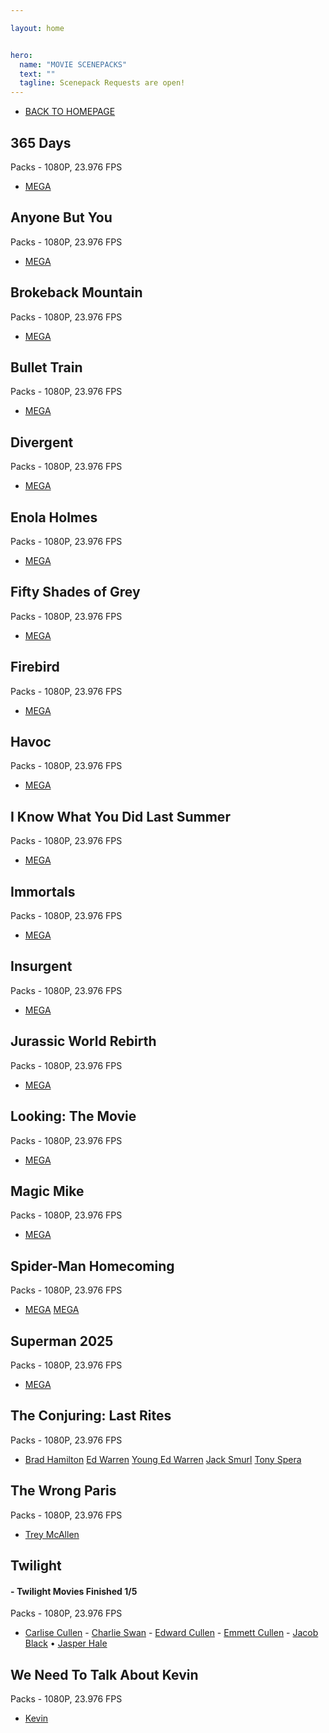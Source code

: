 ```yaml
---

layout: home


hero:
  name: "MOVIE SCENEPACKS"
  text: ""
  tagline: Scenepack Requests are open!
---
```


- [BACK TO HOMEPAGE](/index)

## 365 Days
Packs - 1080P, 23.976 FPS
- [MEGA](https://mega.nz/folder/Yf5kDSBY#c13irlfXG2dNAVB9EyGXQQ)

## Anyone But You
Packs - 1080P, 23.976 FPS
- [MEGA](https://mega.nz/folder/RLhAgaoA#egOPZ3kxtIn14-4bZf4sGQ)

## Brokeback Mountain
Packs - 1080P, 23.976 FPS
- [MEGA](https://mega.nz/folder/1TpCXSjI#Y8FK8OVVyPwGhsO2_BzkeQ)

## Bullet Train
Packs - 1080P, 23.976 FPS
- [MEGA](https://mega.nz/folder/gWBHiT4T#Hc_0xjdBj-lDgeOwdQD1uw)

## Divergent
Packs - 1080P, 23.976 FPS
- [MEGA](https://mega.nz/folder/cT5AXJBJ#zhHSzKUcs0Q3xwz6o-6CTw)

## Enola Holmes
Packs - 1080P, 23.976 FPS
- [MEGA](https://mega.nz/folder/EehGSbJA#w35Lg_7JcLaJdoHIwuMETA)

## Fifty Shades of Grey
Packs - 1080P, 23.976 FPS
- [MEGA](https://mega.nz/folder/VeQwwIDT#aLt7xBbag4IpuyBa76sybA)

## Firebird
Packs - 1080P, 23.976 FPS
- [MEGA](https://mega.nz/folder/QCpl3KYB#LD76oDdFjBOvYO6oiXLu6Q)

## Havoc
Packs - 1080P, 23.976 FPS
- [MEGA](https://mega.nz/folder/oP4DnDhQ#bYsr41jDWuOm85xHQUAGtw)

## I Know What You Did Last Summer
Packs - 1080P, 23.976 FPS
- [MEGA](https://mega.nz/folder/UT4ylDKL#AvkrH1kbge2ujIT2IqwOVw)

## Immortals
Packs - 1080P, 23.976 FPS
- [MEGA](https://mega.nz/folder/RWZCWKZb#qU7ikvIo6jrv4EE3BeurYg)

## Insurgent
Packs - 1080P, 23.976 FPS
- [MEGA](https://mega.nz/folder/0KInRaRY#NkAesKY45kwB03lnHWC7vQ)

## Jurassic World Rebirth
Packs - 1080P, 23.976 FPS
- [MEGA](https://mega.nz/folder/MCBkBS4L#q7lYdsvwJ9yl3sd1W6GoUg)

## Looking: The Movie
Packs - 1080P, 23.976 FPS
- [MEGA](https://mega.nz/folder/dGpnyZJT#Hervj1bHoiIuHp0ec4jbgw)

## Magic Mike
Packs - 1080P, 23.976 FPS
- [MEGA](https://mega.nz/folder/wOJjUJCD#nUVoLybgRNoZ2N7myRRV3Q)

## Spider-Man Homecoming
Packs - 1080P, 23.976 FPS
- [MEGA](https://mega.nz/folder/pXpBhD7C#MthQOUoqlwLn2CoREwHBig) [MEGA](https://mega.nz/folder/xHQ1QSLJ#sQGdUJ_adBRLZlhu96iQig)

## Superman 2025
Packs - 1080P, 23.976 FPS
- [MEGA](https://mega.nz/folder/JShgVZ4K#6lF7ufciW80miE3W-lDgPw)

## The Conjuring: Last Rites
Packs - 1080P, 23.976 FPS
- [Brad Hamilton](https://mega.nz/folder/tbQTWDYC#94oyXLBeI2s3uSyDHPzC8A) [Ed Warren](https://mega.nz/folder/VPpDwAKS#T-NNhcehenkLAYURnVDxDA) [Young Ed Warren](https://mega.nz/folder/AWR2yR4B#nen4TCStbsD8GUXOckHmnQ) [Jack Smurl](https://mega.nz/folder/Na5GFJyK#H7flvfyyzEkE9zTIQIXg9A) [Tony Spera](https://mega.nz/folder/VP4jUI5C#AIneXfa2hnE47nTQT0beww)

## The Wrong Paris
Packs - 1080P, 23.976 FPS
- [Trey McAllen](https://mega.nz/file/9WwhTAyY#RUrF-4hBKBPNlzr61NdWMdKupnTCWnEgKW9qILZXjIw)

## Twilight
#### - **Twilight Movies Finished 1/5**
Packs - 1080P, 23.976 FPS
- [Carlise Cullen](https://mega.nz/folder/8KBmnZ4Z#a0xUnbD9nhW4N_hEGUUuOw) - [Charlie Swan](https://mega.nz/folder/RLIzwBqA#po_r3FagE1FzRmSouGUiOg) - [Edward Cullen](https://mega.nz/folder/RKYB2KKS#2pUM6YxIv-JmXxsa-vsjrg) - [Emmett Cullen](https://mega.nz/folder/YOY2GJ5S#xy5MHN_2rOenI3pVxX78sQ) - [Jacob Black](https://mega.nz/folder/EXpQUCyL#gfuVFgKT5jngpPY4GJFmRg) • [Jasper Hale](https://mega.nz/folder/tOIjELhQ#8gFBHoALM5v_6LtcZQPO6Q)

## We Need To Talk About Kevin
Packs - 1080P, 23.976 FPS
- [Kevin](https://mega.nz/file/QS5EXCDZ#89IY07hxXSqWuE3yZtJH-ViRnGxFUL2w3-8NzmPUyXw)